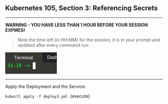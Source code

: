 ## Kubernetes 105, Section 3: Referencing Secrets

---

**WARNING - YOU HAVE LESS THAN 1 HOUR BEFORE YOUR SESSION EXPIRES!**

>Note the time left (in HH:MM) for the session, it is in your prompt and updated after every command run:

![Terminal Time Remaining](./assets/term-expire.png)

---

Apply the Deployment and the Service:

`kubectl apply -f deploy3.yml
`{execute}
